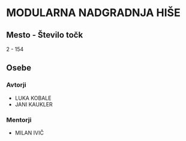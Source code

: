 # MODULARNA NADGRADNJA HIŠE
## Mesto - Število točk
2 - 154
## Osebe
### Avtorji
 * LUKA KOBALE
 * JANI KAUKLER
### Mentorji
 * MILAN IVIČ